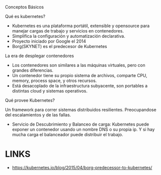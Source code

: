 Conceptos Básicos

Qué es kubernetes?

- Kubernetes es una plataforma portátil, extensible y opensource para manejar cargas de trabajo y servicios en contenedores.
- Simplifica la configuración y automatización declarativa.
- Proyecto iniciado por Google el 2014
- Borg(SKYNET) es el predecesor de Kubernetes

La era de desplegar contenedores

- Los contenedores son similares a las máquinas virtuales, pero con grandes diferencias.
- Un contenedor tiene su propio sistema de archivos, comparte CPU, memory, process space, y otros recursos. 
- Está desacoplado de la infraestructura subyacente, son portables a distintas cloud y sistemas operativos.

Qué provee Kubernetes?

Un framework para correr sistemas distribuidos resilientes. Preocupandose del escalamientos y de las fallas.

* Servicio de Descubrimiento y Balanceo de carga: Kubernetes puede exponer un contenedor usando un nombre DNS o su propia ip. Y si hay mucha carga el balanceador
puede distribuir el trabajo.







# LINKS
- https://kubernetes.io/blog/2015/04/borg-predecessor-to-kubernetes/
